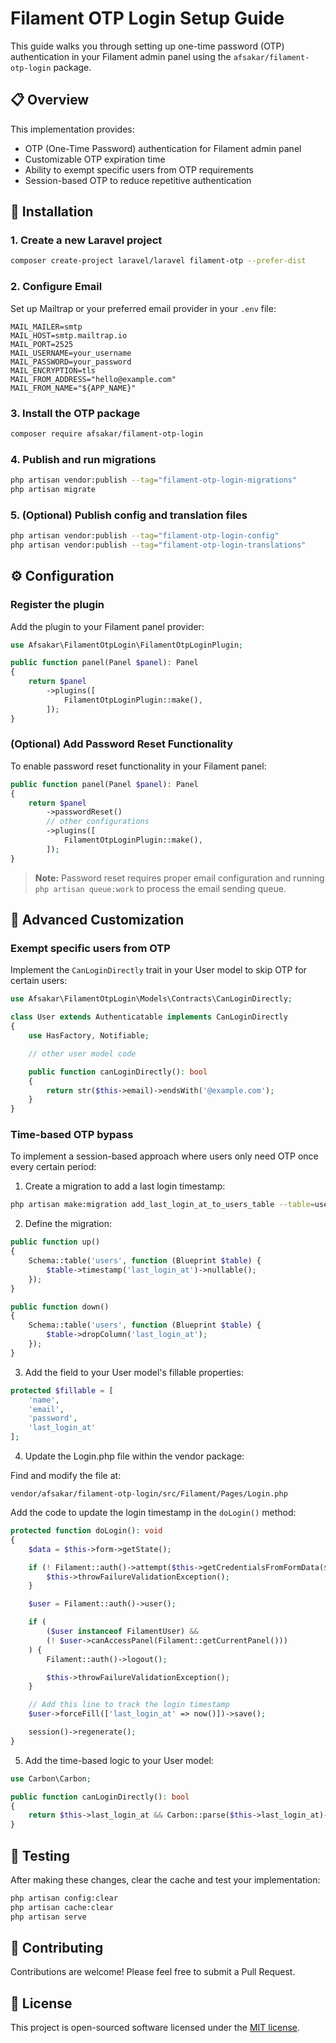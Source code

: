 # Filament OTP Login Setup Guide

This guide walks you through setting up one-time password (OTP) authentication in your Filament admin panel using the `afsakar/filament-otp-login` package.

## 📋 Overview

This implementation provides:

- OTP (One-Time Password) authentication for Filament admin panel
- Customizable OTP expiration time
- Ability to exempt specific users from OTP requirements
- Session-based OTP to reduce repetitive authentication

## 🚀 Installation

### 1. Create a new Laravel project

```bash
composer create-project laravel/laravel filament-otp --prefer-dist
```

### 2. Configure Email

Set up Mailtrap or your preferred email provider in your `.env` file:

```
MAIL_MAILER=smtp
MAIL_HOST=smtp.mailtrap.io
MAIL_PORT=2525
MAIL_USERNAME=your_username
MAIL_PASSWORD=your_password
MAIL_ENCRYPTION=tls
MAIL_FROM_ADDRESS="hello@example.com"
MAIL_FROM_NAME="${APP_NAME}"
```

### 3. Install the OTP package

```bash
composer require afsakar/filament-otp-login
```

### 4. Publish and run migrations

```bash
php artisan vendor:publish --tag="filament-otp-login-migrations"
php artisan migrate
```

### 5. (Optional) Publish config and translation files

```bash
php artisan vendor:publish --tag="filament-otp-login-config"
php artisan vendor:publish --tag="filament-otp-login-translations"
```

## ⚙️ Configuration

### Register the plugin

Add the plugin to your Filament panel provider:

```php
use Afsakar\FilamentOtpLogin\FilamentOtpLoginPlugin;

public function panel(Panel $panel): Panel
{
    return $panel
        ->plugins([
            FilamentOtpLoginPlugin::make(),
        ]);
}
```

### (Optional) Add Password Reset Functionality

To enable password reset functionality in your Filament panel:

```php
public function panel(Panel $panel): Panel
{
    return $panel
        ->passwordReset()
        // other configurations
        ->plugins([
            FilamentOtpLoginPlugin::make(),
        ]);
}
```

> **Note:** Password reset requires proper email configuration and running `php artisan queue:work` to process the email sending queue.

## 🔧 Advanced Customization

### Exempt specific users from OTP

Implement the `CanLoginDirectly` trait in your User model to skip OTP for certain users:

```php
use Afsakar\FilamentOtpLogin\Models\Contracts\CanLoginDirectly;

class User extends Authenticatable implements CanLoginDirectly
{
    use HasFactory, Notifiable;

    // other user model code

    public function canLoginDirectly(): bool
    {
        return str($this->email)->endsWith('@example.com');
    }
}
```

### Time-based OTP bypass

To implement a session-based approach where users only need OTP once every certain period:

1. Create a migration to add a last login timestamp:

```bash
php artisan make:migration add_last_login_at_to_users_table --table=users
```

2. Define the migration:

```php
public function up()
{
    Schema::table('users', function (Blueprint $table) {
        $table->timestamp('last_login_at')->nullable();
    });
}

public function down()
{
    Schema::table('users', function (Blueprint $table) {
        $table->dropColumn('last_login_at');
    });
}
```

3. Add the field to your User model's fillable properties:

```php
protected $fillable = [
    'name',
    'email',
    'password',
    'last_login_at'
];
```

4. Update the Login.php file within the vendor package:

Find and modify the file at:
```
vendor/afsakar/filament-otp-login/src/Filament/Pages/Login.php
```

Add the code to update the login timestamp in the `doLogin()` method:

```php
protected function doLogin(): void
{
    $data = $this->form->getState();

    if (! Filament::auth()->attempt($this->getCredentialsFromFormData($data), $data['remember'] ?? false)) {
        $this->throwFailureValidationException();
    }

    $user = Filament::auth()->user();

    if (
        ($user instanceof FilamentUser) &&
        (! $user->canAccessPanel(Filament::getCurrentPanel()))
    ) {
        Filament::auth()->logout();

        $this->throwFailureValidationException();
    }

    // Add this line to track the login timestamp
    $user->forceFill(['last_login_at' => now()])->save();

    session()->regenerate();
}
```

5. Add the time-based logic to your User model:

```php
use Carbon\Carbon;

public function canLoginDirectly(): bool
{
    return $this->last_login_at && Carbon::parse($this->last_login_at)->diffInMinutes(now()) <= 20; // Skip OTP if logged in within the last 20 minutes
}
```

## 🧪 Testing

After making these changes, clear the cache and test your implementation:

```bash
php artisan config:clear
php artisan cache:clear
php artisan serve
```

## 🤝 Contributing

Contributions are welcome! Please feel free to submit a Pull Request.

## 📝 License

This project is open-sourced software licensed under the [MIT license](https://opensource.org/licenses/MIT).
